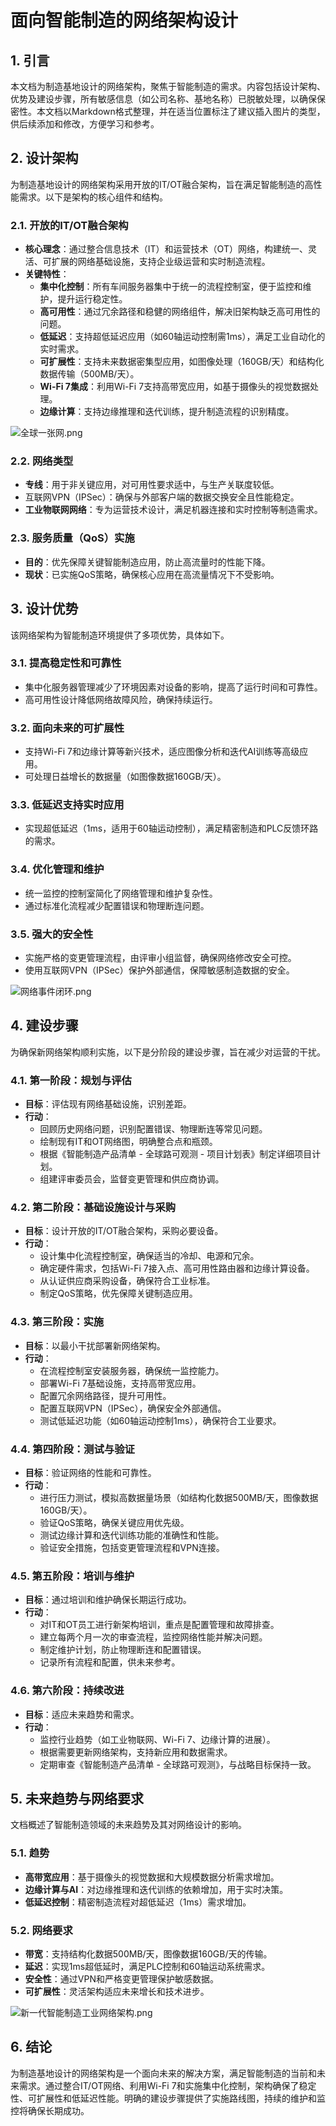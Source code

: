 # 面向智能制造的网络架构设计

## 1. 引言

本文档为制造基地设计的网络架构，聚焦于智能制造的需求。内容包括设计架构、优势及建设步骤，所有敏感信息（如公司名称、基地名称）已脱敏处理，以确保保密性。本文档以Markdown格式整理，并在适当位置标注了建议插入图片的类型，供后续添加和修改，方便学习和参考。

## 2. 设计架构

为制造基地设计的网络架构采用开放的IT/OT融合架构，旨在满足智能制造的高性能需求。以下是架构的核心组件和结构。

### 2.1. 开放的IT/OT融合架构

* **核心理念**：通过整合信息技术（IT）和运营技术（OT）网络，构建统一、灵活、可扩展的网络基础设施，支持企业级运营和实时制造流程。
* **关键特性**：
  * **集中化控制**：所有车间服务器集中于统一的流程控制室，便于监控和维护，提升运行稳定性。
  * **高可用性**：通过冗余路径和稳健的网络组件，解决旧架构缺乏高可用性的问题。
  * **低延迟**：支持超低延迟应用（如60轴运动控制需1ms），满足工业自动化的实时需求。
  * **可扩展性**：支持未来数据密集型应用，如图像处理（160GB/天）和结构化数据传输（500MB/天）。
  * **Wi-Fi 7集成**：利用Wi-Fi 7支持高带宽应用，如基于摄像头的视觉数据处理。
  * **边缘计算**：支持边缘推理和迭代训练，提升制造流程的识别精度。

![全球一张网.png](https://cdn.jsdelivr.net/gh/Jaycelu/note-gen-image-sync@main/c537bcd9-cf3c-4b2a-9744-94e0e0c7ddf6.png)

### 2.2. 网络类型

* **专线**：用于非关键应用，对可用性要求适中，与生产关联度较低。
* 互联网VPN（IPSec）：确保与外部客户端的数据交换安全且性能稳定。
* **工业物联网网络**：专为运营技术设计，满足机器连接和实时控制等制造需求。



### 2.3. 服务质量（QoS）实施

* **目的**：优先保障关键智能制造应用，防止高流量时的性能下降。
* **现状**：已实施QoS策略，确保核心应用在高流量情况下不受影响。

## 3. 设计优势

该网络架构为智能制造环境提供了多项优势，具体如下。

### 3.1. 提高稳定性和可靠性

* 集中化服务器管理减少了环境因素对设备的影响，提高了运行时间和可靠性。
* 高可用性设计降低网络故障风险，确保持续运行。

### 3.2. 面向未来的可扩展性

* 支持Wi-Fi 7和边缘计算等新兴技术，适应图像分析和迭代AI训练等高级应用。
* 可处理日益增长的数据量（如图像数据160GB/天）。

### 3.3. 低延迟支持实时应用

* 实现超低延迟（1ms，适用于60轴运动控制），满足精密制造和PLC反馈环路的需求。

### 3.4. 优化管理和维护

* 统一监控的控制室简化了网络管理和维护复杂性。
* 通过标准化流程减少配置错误和物理断连问题。

### 3.5. 强大的安全性

* 实施严格的变更管理流程，由评审小组监督，确保网络修改安全可控。
* 使用互联网VPN（IPSec）保护外部通信，保障敏感制造数据的安全。

![网络事件闭环.png](https://cdn.jsdelivr.net/gh/Jaycelu/note-gen-image-sync@main/43e275d7-f1f7-4906-b498-a10f9baab890.png)

## 4. 建设步骤

为确保新网络架构顺利实施，以下是分阶段的建设步骤，旨在减少对运营的干扰。

### 4.1. 第一阶段：规划与评估

* **目标**：评估现有网络基础设施，识别差距。
* **行动**：
  * 回顾历史网络问题，识别配置错误、物理断连等常见问题。
  * 绘制现有IT和OT网络图，明确整合点和瓶颈。
  * 根据《智能制造产品清单 - 全球路可观测 - 项目计划表》制定详细项目计划。
  * 组建评审委员会，监督变更管理和供应商协调。

### 4.2. 第二阶段：基础设施设计与采购

* **目标**：设计开放的IT/OT融合架构，采购必要设备。
* **行动**：
  * 设计集中化流程控制室，确保适当的冷却、电源和冗余。
  * 确定硬件需求，包括Wi-Fi 7接入点、高可用性路由器和边缘计算设备。
  * 从认证供应商采购设备，确保符合工业标准。
  * 制定QoS策略，优先保障关键制造应用。

### 4.3. 第三阶段：实施

* **目标**：以最小干扰部署新网络架构。
* **行动**：
  * 在流程控制室安装服务器，确保统一监控能力。
  * 部署Wi-Fi 7基础设施，支持高带宽应用。
  * 配置冗余网络路径，提升可用性。
  * 配置互联网VPN（IPSec），确保安全外部通信。
  * 测试低延迟功能（如60轴运动控制1ms），确保符合工业要求。

### 4.4. 第四阶段：测试与验证

* **目标**：验证网络的性能和可靠性。
* **行动**：
  * 进行压力测试，模拟高数据量场景（如结构化数据500MB/天，图像数据160GB/天）。
  * 验证QoS策略，确保关键应用优先级。
  * 测试边缘计算和迭代训练功能的准确性和性能。
  * 验证安全措施，包括变更管理流程和VPN连接。

### 4.5. 第五阶段：培训与维护

* **目标**：通过培训和维护确保长期运行成功。
* **行动**：
  * 对IT和OT员工进行新架构培训，重点是配置管理和故障排查。
  * 建立每两个月一次的审查流程，监控网络性能并解决问题。
  * 制定维护计划，防止物理断连和配置错误。
  * 记录所有流程和配置，供未来参考。

### 4.6. 第六阶段：持续改进

* **目标**：适应未来趋势和需求。
* **行动**：
  * 监控行业趋势（如工业物联网、Wi-Fi 7、边缘计算的进展）。
  * 根据需要更新网络架构，支持新应用和数据需求。
  * 定期审查《智能制造产品清单 - 全球路可观测》，与战略目标保持一致。

## 5. 未来趋势与网络要求

文档概述了智能制造领域的未来趋势及其对网络设计的影响。

### 5.1. 趋势

* **高带宽应用**：基于摄像头的视觉数据和大规模数据分析需求增加。
* **边缘计算与AI**：对边缘推理和迭代训练的依赖增加，用于实时决策。
* **低延迟控制**：精密制造流程对超低延迟（1ms）需求增加。

### 5.2. 网络要求

* **带宽**：支持结构化数据500MB/天，图像数据160GB/天的传输。
* **延迟**：实现1ms超低延时，满足PLC控制和60轴运动系统需求。
* **安全性**：通过VPN和严格变更管理保护敏感数据。
* **可扩展性**：灵活架构适应未来增长和技术进步。

![新一代智能制造工业网络架构.png](https://cdn.jsdelivr.net/gh/Jaycelu/note-gen-image-sync@main/d6c86882-2b1d-4aa1-a5d0-cb71ba43615f.png)

## 6. 结论

为制造基地设计的网络架构是一个面向未来的解决方案，满足智能制造的当前和未来需求。通过整合IT/OT网络、利用Wi-Fi 7和实施集中化控制，架构确保了稳定性、可扩展性和低延迟性能。明确的建设步骤提供了实施路线图，持续的维护和监控将确保长期成功。
